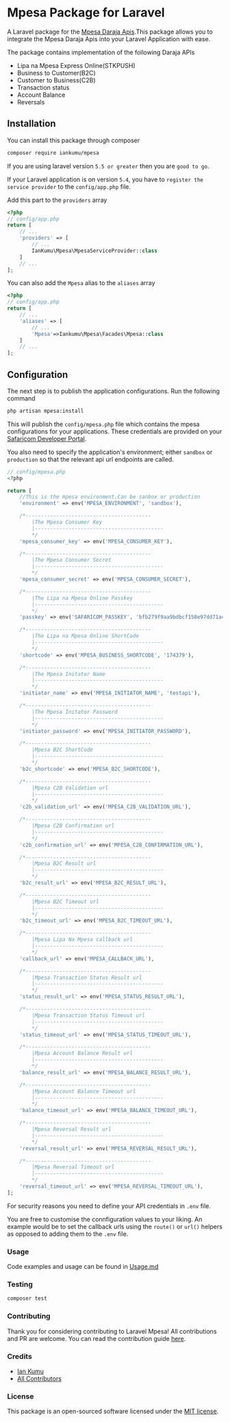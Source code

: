 # Mpesa Package for Laravel

A Laravel package for the [Mpesa Daraja Apis](https://developer.safaricom.co.ke/APIs).This package allows you to integrate the Mpesa Daraja Apis into your Laravel Application with ease.

The package contains implementation of the following Daraja APIs

- Lipa na Mpesa Express Online(STKPUSH)
- Business to Customer(B2C)
- Customer to Business(C2B)
- Transaction status
- Account Balance
- Reversals

## Installation

You can install this package through composer

```bash
composer require iankumu/mpesa
```

If you are using laravel version `5.5 or greater` then you are `good to go`.

If your Laravel application is on version `5.4`, you have to `register the service provider` to the `config/app.php` file.

Add this part to the `providers` array

```php
<?php
// config/app.php
return [
    // ...
    'providers' => [
        // ...
        IanKumu\Mpesa\MpesaServiceProvider::class
    ]
    // ...
];
```

You can also add the `Mpesa` alias to the `aliases` array

```php
<?php
// config/app.php
return [
    // ...
    'aliases' => [
        // ...
        'Mpesa'=>Iankumu\Mpesa\Facades\Mpesa::class
    ]
    // ...
];
```

## Configuration

The next step is to publish the application configurations. Run the following command

```bash
php artisan mpesa:install
```

This will publish the `config/mpesa.php` file which contains the mpesa configurations for your applications. These credentials are provided on your [Safaricom Developer Portal](https://developer.safaricom.co.ke/).

You also need to specify the application's environment; either `sandbox` or `production` so that the relevant api url endpoints are called.

```php
// config/mpesa.php
<?php

return [
    //This is the mpesa environment.Can be sanbox or production
    'environment' => env('MPESA_ENVIRONMENT', 'sandbox'),

    /*-----------------------------------------
        |The Mpesa Consumer Key
        |------------------------------------------
        */
    'mpesa_consumer_key' => env('MPESA_CONSUMER_KEY'),

    /*-----------------------------------------
        |The Mpesa Consumer Secret
        |------------------------------------------
        */
    'mpesa_consumer_secret' => env('MPESA_CONSUMER_SECRET'),

    /*-----------------------------------------
        |The Lipa na Mpesa Online Passkey
        |------------------------------------------
        */
    'passkey' => env('SAFARICOM_PASSKEY', 'bfb279f9aa9bdbcf158e97dd71a467cd2e0c893059b10f78e6b72ada1ed2c919'),

    /*-----------------------------------------
        |The Lipa na Mpesa Online ShortCode
        |------------------------------------------
        */
    'shortcode' => env('MPESA_BUSINESS_SHORTCODE', '174379'),

    /*-----------------------------------------
        |The Mpesa Initator Name
        |------------------------------------------
        */
    'initiator_name' => env('MPESA_INITIATOR_NAME', 'testapi'),

    /*-----------------------------------------
        |The Mpesa Initator Password
        |------------------------------------------
        */
    'initiator_password' => env('MPESA_INITIATOR_PASSWORD'),

    /*-----------------------------------------
        |Mpesa B2C ShortCode
        |------------------------------------------
        */
    'b2c_shortcode' => env('MPESA_B2C_SHORTCODE'),

    /*-----------------------------------------
        |Mpesa C2B Validation url
        |------------------------------------------
        */
    'c2b_validation_url' => env('MPESA_C2B_VALIDATION_URL'),

    /*-----------------------------------------
        |Mpesa C2B Confirmation url
        |------------------------------------------
        */
    'c2b_confirmation_url' => env('MPESA_C2B_CONFIRMATION_URL'),

    /*-----------------------------------------
        |Mpesa B2C Result url
        |------------------------------------------
        */
    'b2c_result_url' => env('MPESA_B2C_RESULT_URL'),

    /*-----------------------------------------
        |Mpesa B2C Timeout url
        |------------------------------------------
        */
    'b2c_timeout_url' => env('MPESA_B2C_TIMEOUT_URL'),

    /*-----------------------------------------
        |Mpesa Lipa Na Mpesa callback url
        |------------------------------------------
        */
    'callback_url' => env('MPESA_CALLBACK_URL'),

    /*-----------------------------------------
        |Mpesa Transaction Status Result url
        |------------------------------------------
        */
    'status_result_url' => env('MPESA_STATUS_RESULT_URL'),

    /*-----------------------------------------
        |Mpesa Transaction Status Timeout url
        |------------------------------------------
        */
    'status_timeout_url' => env('MPESA_STATUS_TIMEOUT_URL'),

    /*-----------------------------------------
        |Mpesa Account Balance Result url
        |------------------------------------------
        */
    'balance_result_url' => env('MPESA_BALANCE_RESULT_URL'),

    /*-----------------------------------------
        |Mpesa Account Balance Timeout url
        |------------------------------------------
        */
    'balance_timeout_url' => env('MPESA_BALANCE_TIMEOUT_URL'),

    /*-----------------------------------------
        |Mpesa Reversal Result url
        |------------------------------------------
        */
    'reversal_result_url' => env('MPESA_REVERSAL_RESULT_URL'),

    /*-----------------------------------------
        |Mpesa Reversal Timeout url
        |------------------------------------------
        */
    'reversal_timeout_url' => env('MPESA_REVERSAL_TIMEOUT_URL'),
];

```

For security reasons you need to define your API credentials in `.env` file.

You are free to customise the connfiguration values to your liking. An example would be to set the callback urls using the `route()` or `url()` helpers as opposed to adding them to the `.env` file.

### Usage

Code examples and usage can be found in [Usage.md](USAGE.md)

### Testing

```bash
composer test
```

### Contributing

Thank you for considering contributing to Laravel Mpesa! All contributions and PR are welcome. You can read the contribution guide [here](CONTRIBUTING.md).

### Credits

- [Ian Kumu](https://github.com/IanKumu)
- [All Contributors](../../contributors)

### License

This package is an open-sourced software licensed under the [MIT license](LICENSE.md).
